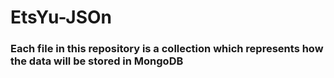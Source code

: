 # EtsYu-JSOn

### Each file in this repository is a collection which represents how the data will be stored in MongoDB
